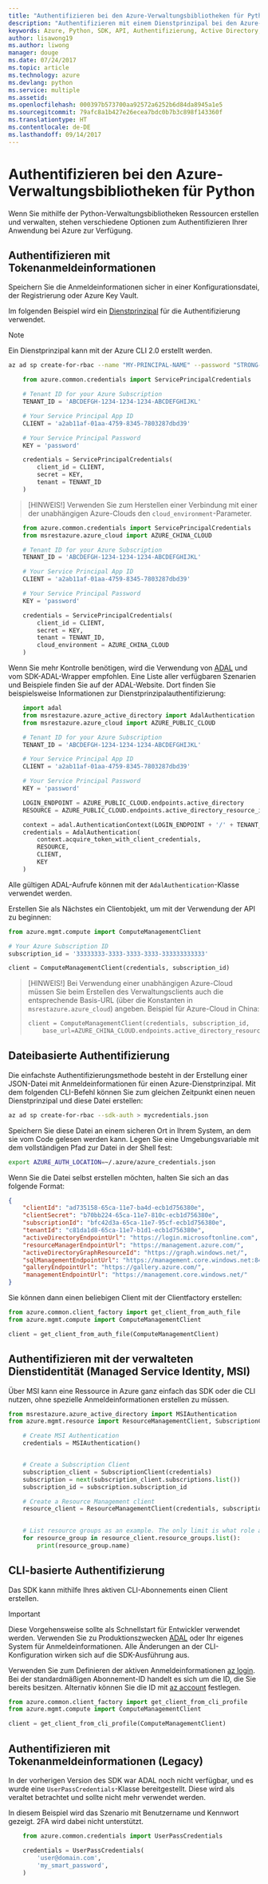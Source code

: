 ```yaml
---
title: "Authentifizieren bei den Azure-Verwaltungsbibliotheken für Python"
description: "Authentifizieren mit einem Dienstprinzipal bei den Azure-Verwaltungsbibliotheken für Python"
keywords: Azure, Python, SDK, API, Authentifizierung, Active Directory, Dienstprinzipal
author: lisawong19
ms.author: liwong
manager: douge
ms.date: 07/24/2017
ms.topic: article
ms.technology: azure
ms.devlang: python
ms.service: multiple
ms.assetid: 
ms.openlocfilehash: 000397b573700aa92572a6252b6d84da8945a1e5
ms.sourcegitcommit: 79afc8a1b427e26ecea7bdc0b7b3c898f143360f
ms.translationtype: HT
ms.contentlocale: de-DE
ms.lasthandoff: 09/14/2017
---
```

# <a name="authenticate-with-the-azure-management-libraries-for-python"></a>Authentifizieren bei den Azure-Verwaltungsbibliotheken für Python

Wenn Sie mithilfe der Python-Verwaltungsbibliotheken Ressourcen erstellen und verwalten, stehen verschiedene Optionen zum Authentifizieren Ihrer Anwendung bei Azure zur Verfügung.

## <a name="mgmt-auth-token"></a>Authentifizieren mit Tokenanmeldeinformationen

Speichern Sie die Anmeldeinformationen sicher in einer Konfigurationsdatei, der Registrierung oder Azure Key Vault.

Im folgenden Beispiel wird ein [Dienstprinzipal](https://docs.microsoft.com/cli/azure/create-an-azure-service-principal-azure-cli?toc=%2fazure%2fazure-resource-manager%2ftoc.json) für die Authentifizierung verwendet.

> [!NOTE]
> Ein Dienstprinzipal kann mit der Azure CLI 2.0 erstellt werden.
> ```bash
> az ad sp create-for-rbac --name "MY-PRINCIPAL-NAME" --password "STRONG-SECRET-PASSWORD"
> ```

```python
    from azure.common.credentials import ServicePrincipalCredentials

    # Tenant ID for your Azure Subscription
    TENANT_ID = 'ABCDEFGH-1234-1234-1234-ABCDEFGHIJKL'

    # Your Service Principal App ID
    CLIENT = 'a2ab11af-01aa-4759-8345-7803287dbd39'

    # Your Service Principal Password
    KEY = 'password'

    credentials = ServicePrincipalCredentials(
        client_id = CLIENT,
        secret = KEY,
        tenant = TENANT_ID
    )
```

> [HINWEIS!] Verwenden Sie zum Herstellen einer Verbindung mit einer der unabhängigen Azure-Clouds den `cloud_environment`-Parameter.

```python
    from azure.common.credentials import ServicePrincipalCredentials
    from msrestazure.azure_cloud import AZURE_CHINA_CLOUD

    # Tenant ID for your Azure Subscription
    TENANT_ID = 'ABCDEFGH-1234-1234-1234-ABCDEFGHIJKL'

    # Your Service Principal App ID
    CLIENT = 'a2ab11af-01aa-4759-8345-7803287dbd39'

    # Your Service Principal Password
    KEY = 'password'

    credentials = ServicePrincipalCredentials(
        client_id = CLIENT,
        secret = KEY,
        tenant = TENANT_ID,
        cloud_environment = AZURE_CHINA_CLOUD
    )
```

Wenn Sie mehr Kontrolle benötigen, wird die Verwendung von [ADAL](https://github.com/AzureAD/azure-activedirectory-library-for-python) und vom SDK-ADAL-Wrapper empfohlen. Eine Liste aller verfügbaren Szenarien und Beispiele finden Sie auf der ADAL-Website. Dort finden Sie beispielsweise Informationen zur Dienstprinzipalauthentifizierung:

```python
    import adal
    from msrestazure.azure_active_directory import AdalAuthentication
    from msrestazure.azure_cloud import AZURE_PUBLIC_CLOUD

    # Tenant ID for your Azure Subscription
    TENANT_ID = 'ABCDEFGH-1234-1234-1234-ABCDEFGHIJKL'

    # Your Service Principal App ID
    CLIENT = 'a2ab11af-01aa-4759-8345-7803287dbd39'

    # Your Service Principal Password
    KEY = 'password'

    LOGIN_ENDPOINT = AZURE_PUBLIC_CLOUD.endpoints.active_directory
    RESOURCE = AZURE_PUBLIC_CLOUD.endpoints.active_directory_resource_id

    context = adal.AuthenticationContext(LOGIN_ENDPOINT + '/' + TENANT_ID)
    credentials = AdalAuthentication(
        context.acquire_token_with_client_credentials,
        RESOURCE,
        CLIENT,
        KEY
    )
```

Alle gültigen ADAL-Aufrufe können mit der `AdalAuthentication`-Klasse verwendet werden.

Erstellen Sie als Nächstes ein Clientobjekt, um mit der Verwendung der API zu beginnen:

```python
from azure.mgmt.compute import ComputeManagementClient

# Your Azure Subscription ID
subscription_id = '33333333-3333-3333-3333-333333333333'

client = ComputeManagementClient(credentials, subscription_id)
```

> [HINWEIS!] Bei Verwendung einer unabhängigen Azure-Cloud müssen Sie beim Erstellen des Verwaltungsclients auch die entsprechende Basis-URL (über die Konstanten in `msrestazure.azure_cloud`) angeben. Beispiel für Azure-Cloud in China:
> ```python
> client = ComputeManagementClient(credentials, subscription_id,
>     base_url=AZURE_CHINA_CLOUD.endpoints.active_directory_resource_id)
> ```


## <a name="mgmt-auth-file"></a>Dateibasierte Authentifizierung

Die einfachste Authentifizierungsmethode besteht in der Erstellung einer JSON-Datei mit Anmeldeinformationen für einen Azure-Dienstprinzipal. Mit dem folgenden CLI-Befehl können Sie zum gleichen Zeitpunkt einen neuen Dienstprinzipal und diese Datei erstellen:

```bash
az ad sp create-for-rbac --sdk-auth > mycredentials.json
```

Speichern Sie diese Datei an einem sicheren Ort in Ihrem System, an dem sie vom Code gelesen werden kann. Legen Sie eine Umgebungsvariable mit dem vollständigen Pfad zur Datei in der Shell fest:

```bash
export AZURE_AUTH_LOCATION=~/.azure/azure_credentials.json
```

Wenn Sie die Datei selbst erstellen möchten, halten Sie sich an das folgende Format:

```json
{
    "clientId": "ad735158-65ca-11e7-ba4d-ecb1d756380e",
    "clientSecret": "b70bb224-65ca-11e7-810c-ecb1d756380e",
    "subscriptionId": "bfc42d3a-65ca-11e7-95cf-ecb1d756380e",
    "tenantId": "c81da1d8-65ca-11e7-b1d1-ecb1d756380e",
    "activeDirectoryEndpointUrl": "https://login.microsoftonline.com",
    "resourceManagerEndpointUrl": "https://management.azure.com/",
    "activeDirectoryGraphResourceId": "https://graph.windows.net/",
    "sqlManagementEndpointUrl": "https://management.core.windows.net:8443/",
    "galleryEndpointUrl": "https://gallery.azure.com/",
    "managementEndpointUrl": "https://management.core.windows.net/"
}
```

Sie können dann einen beliebigen Client mit der Clientfactory erstellen:
```python
from azure.common.client_factory import get_client_from_auth_file
from azure.mgmt.compute import ComputeManagementClient

client = get_client_from_auth_file(ComputeManagementClient)
```

## <a name="mgmt-auth-msi"></a>Authentifizieren mit der verwalteten Dienstidentität (Managed Service Identity, MSI) 
Über MSI kann eine Ressource in Azure ganz einfach das SDK oder die CLI nutzen, ohne spezielle Anmeldeinformationen erstellen zu müssen.

```python
from msrestazure.azure_active_directory import MSIAuthentication
from azure.mgmt.resource import ResourceManagementClient, SubscriptionClient

    # Create MSI Authentication
    credentials = MSIAuthentication()


    # Create a Subscription Client
    subscription_client = SubscriptionClient(credentials)
    subscription = next(subscription_client.subscriptions.list())
    subscription_id = subscription.subscription_id

    # Create a Resource Management client
    resource_client = ResourceManagementClient(credentials, subscription_id)

    
    # List resource groups as an example. The only limit is what role and policy are assigned to this MSI token.
    for resource_group in resource_client.resource_groups.list():
        print(resource_group.name)

```

## <a name="mgmt-auth-cli"></a>CLI-basierte Authentifizierung

Das SDK kann mithilfe Ihres aktiven CLI-Abonnements einen Client erstellen.

> [!IMPORTANT]
> Diese Vorgehensweise sollte als Schnellstart für Entwickler verwendet werden. Verwenden Sie zu Produktionszwecken [ADAL](#authenticate-with-token-credentials) oder Ihr eigenes System für Anmeldeinformationen.
> Alle Änderungen an der CLI-Konfiguration wirken sich auf die SDK-Ausführung aus.

Verwenden Sie zum Definieren der aktiven Anmeldeinformationen [az login](https://docs.microsoft.com/cli/azure/authenticate-azure-cli).
Bei der standardmäßigen Abonnement-ID handelt es sich um die ID, die Sie bereits besitzen. Alternativ können Sie die ID mit [az account](https://docs.microsoft.com/cli/azure/manage-azure-subscriptions-azure-cli) festlegen.

```python
from azure.common.client_factory import get_client_from_cli_profile
from azure.mgmt.compute import ComputeManagementClient

client = get_client_from_cli_profile(ComputeManagementClient)
```

## <a name="mgmt-auth-legacy"></a>Authentifizieren mit Tokenanmeldeinformationen (Legacy)

In der vorherigen Version des SDK war ADAL noch nicht verfügbar, und es wurde eine `UserPassCredentials`-Klasse bereitgestellt. Diese wird als veraltet betrachtet und sollte nicht mehr verwendet werden.

In diesem Beispiel wird das Szenario mit Benutzername und Kennwort gezeigt. 2FA wird dabei nicht unterstützt.

```python
    from azure.common.credentials import UserPassCredentials

    credentials = UserPassCredentials(
        'user@domain.com',
        'my_smart_password',
    )
```
